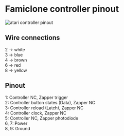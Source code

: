 # Famiclone controller pinout
![atari controller pinout](https://upload.wikimedia.org/wikipedia/commons/thumb/0/06/Numbered_DE9_Diagram.svg/177px-Numbered_DE9_Diagram.svg.png)

## Wire connections
2 -> white  
3 -> blue  
4 -> brown  
6 -> red  
8 -> yellow  

## Pinout
1: Controller NC, Zapper trigger  
2: Controller button states (Data), Zapper NC  
3: Controller reload (Latch), Zapper NC  
4: Controller clock, Zapper NC  
5: Controller NC, Zapper photodiode  
6, 7: Power  
8, 9: Ground  
